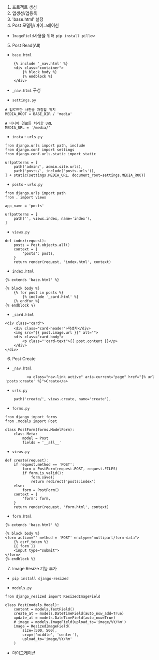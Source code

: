 1. 프로젝트 생성
2. 앱생성/앱등록
3. 'base.html' 설정
4. Post 모델링/마이그레이션
- `ImageField`사용을 위해 `pip install pillow`

5. Post Read(All)
- `base.html`
```
    {% include '_nav.html' %}
    <div class="container">
        {% block body %}
        {% endblock %}
    </div>
```

- `_nav.html` 구성

- `settings.py`
```
# 업로드한 사진을 저장할 위치
MEDIA_ROOT = BASE_DIR / 'media'

# 미디어 경로를 처리할 URL
MEDIA_URL = '/media/'
```

- `insta` - `urls.py`
```
from django.urls import path, include
from django.conf import settings
from django.conf.urls.static import static

urlpatterns = [
    path('admin/', admin.site.urls),
    path('posts/', include('posts.urls')),
] + static(settings.MEDIA_URL, document_root=settings.MEDIA_ROOT)
```

- `posts` - `urls.py`
```
from django.urls import path
from . import views

app_name = 'posts'

urlpatterns = [
    path('', views.index, name='index'),
]
```

- `views.py`
```
def index(request):
    posts = Post.objects.all()
    context = {
        'posts': posts,
    }
    return render(request, 'index.html', context)
```

- `index.html`
```
{% extends 'base.html' %}

{% block body %}
    {% for post in posts %}
        {% include '_card.html' %}
    {% endfor %}
{% endblock %}
```

- `_card.html`
```
<div class="card">
    <div class="card-header">작성자</div>
    <img src="{{ post.image.url }}" alt="">
    <div class="card-body">
        <p class="'card-text">{{ post.content }}</p>
    </div>
</div>
```

6. Post Create
- `_nav.html`
```
          <a class="nav-link active" aria-current="page" href="{% url 'posts:create' %}">Create</a>
```

- `urls.py`
```
    path('create/', views.create, name='create'),
```

- `forms.py`
```
from django import forms
from .models import Post

class PostForm(forms.ModelForm):
    class Meta:
        model = Post
        fields = '__all__'
```

- `views.py`
```
def create(request):
    if request.method == 'POST':
        form = PostForm(request.POST, request.FILES)
        if form.is_valid():
            form.save()
            return redirect('posts:index')
    else:
        form = PostForm()
    context = {
        'form': form,
    }
    return render(request, 'form.html', context)
```

- `form.html`
```
{% extends 'base.html' %}

{% block body %}
<form action="" method = 'POST' enctype="multipart/form-data">
    {% csrf_token %}
    {{ form }}
    <input type="submit">
</form>    
{% endblock %}
```

7. Image Resize 기능 추가
- `pip install django-resized`

- `models.py`
```
from django_resized import ResizedImageField

class Post(models.Model):
    content = models.TextField()
    create_at = models.DateTimeField(auto_now_add=True)
    update_at = models.DateTimeField(auto_now=True)
    # image = models.ImageField(upload_to='image/%Y/%m')
    image = ResizedImageField(
        size=[500, 500],
        crop=['middle', 'center'],
        upload_to='image/%Y/%m'
    )
```

- 마이그레이션